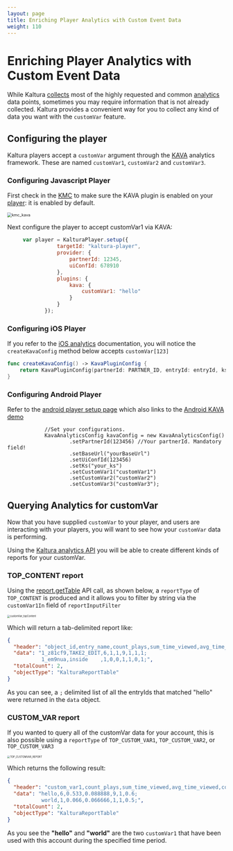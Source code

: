 ```yaml
---
layout: page
title: Enriching Player Analytics with Custom Event Data
weight: 110
---
```


# Enriching Player Analytics with Custom Event Data

While Kaltura [collects](https://developer.kaltura.com/api-docs/Video-Analytics-and-Insights/media-analytics.html) most of the highly requested and common [analytics](https://developer.kaltura.com/api-docs/Video-Analytics-and-Insights/media-analytics.html) data points, sometimes you may require information that is not already collected. Kaltura provides a convenient way for you to collect any kind of data you want with the `customVar` feature. 

## Configuring the player

Kaltura players accept a `customVar` argument through the [KAVA](https://github.com/kaltura/playkit-js-kava) analytics framework. These are named `customVar1`, `customVar2` and `customVar3`. 

### Configuring Javascript Player

First check in the [KMC](https://kmc.kaltura.com/index.php/kmcng/studio/v3) to make sure the KAVA plugin is enabled on your [player](https://developer.kaltura.com/player/web/getting-started-web): it is enabled by default. 

<img src="img/kmc_kava.png" alt="kmc_kava" style="zoom:65%;" />

Next configure the player to accept customVar1 via KAVA:

```javascript
     var player = KalturaPlayer.setup({
                targetId: "kaltura-player",
                provider: {
                    partnerId: 12345,
                    uiConfId: 678910
                },
                plugins: {
                    kava: {
                        customVar1: "hello"
                    }
                }
            });
```

### Configuring iOS Player

If you refer to the [iOS analytics](https://developer.kaltura.com/player/ios/analytics-plugins-ios) documentation, you will notice the `createKavaConfig` method below accepts `customVar[123]`

```swift
func createKavaConfig() -> KavaPluginConfig {
    return KavaPluginConfig(partnerId: PARTNER_ID, entryId: entryId, ks: ks, playbackContext: nil, referrer: nil, applicationVersion: nil, playlistId: nil, customVar1: nil, customVar2: nil, customVar3: nil)
}
```



### Configuring Android Player

Refer to the [android player setup page](https://developer.kaltura.com/player/android/getting-started-android) which also links to the [Android KAVA demo](https://github.com/kaltura/playkit-android-kava) 

```
            //Set your configurations.
            KavaAnalyticsConfig kavaConfig = new KavaAnalyticsConfig()
                    .setPartnerId(123456) //Your partnerId. Mandatory field!
                    .setBaseUrl("yourBaseUrl")
                    .setUiConfId(123456)
                    .setKs("your_ks")
                    .setCustomVar1("customVar1")
                    .setCustomVar2("customVar2")
                    .setCustomVar3("customVar3");
```



## Querying Analytics for customVar

Now that you have supplied `customVar` to your player, and users are interacting with your players, you will want to see how your `customVar` data is performing. 

Using the [Kaltura analytics API](https://developer.kaltura.com/api-docs/Video-Analytics-and-Insights/media-analytics.html) you will be able to create different kinds of reports for your customVar. 

### TOP_CONTENT report

Using the [report.getTable](https://developer.kaltura.com/console/service/report/action/getTable) API call, as shown below, a `reportType` of `TOP_CONTENT` is produced and it allows you to filter by string via the `customVar1In` field of `reportInputFilter` 

<img src="img/customVar_topContent.png" alt="customVar_topContent" style="zoom:40%;" />

Which will return a tab-delimited report like:

```json
{
  "header": "object_id,entry_name,count_plays,sum_time_viewed,avg_time_viewed,count_loads,load_play_ratio,avg_view_drop_off,unique_known_users",
  "data": "1_z81cf9,TAKE2_EDIT,6,1,1,9,1,1,1;
           1_em9nua,inside    ,1,0,0,1,1,0,1;",
  "totalCount": 2,
  "objectType": "KalturaReportTable"
}
```

As you can see, a `;` delimited list of all the entryIds that matched "hello" were returned in the `data` object.



### CUSTOM_VAR report

If you wanted to query all of the customVar data for your account, this is also possible using a `reportType` of `TOP_CUSTOM_VAR1`, `TOP_CUSTOM_VAR2`, or `TOP_CUSTOM_VAR3` 

<img src="img/TOP_CUSTOMVAR_REPORT.png" alt="TOP_CUSTOMVAR_REPORT" style="zoom:40%;" />

Which returns the following result:

```json
{
  "header": "custom_var1,count_plays,sum_time_viewed,avg_time_viewed,count_loads,load_play_ratio,avg_view_drop_off",
  "data": "hello,6,0.533,0.088888,9,1,0.6;                				
  	       world,1,0.066,0.066666,1,1,0.5;",
  "totalCount": 2,
  "objectType": "KalturaReportTable"
}
```

As you see the **"hello"** and **"world"** are the two `customVar1` that have been used with this account during the specified time period. 
